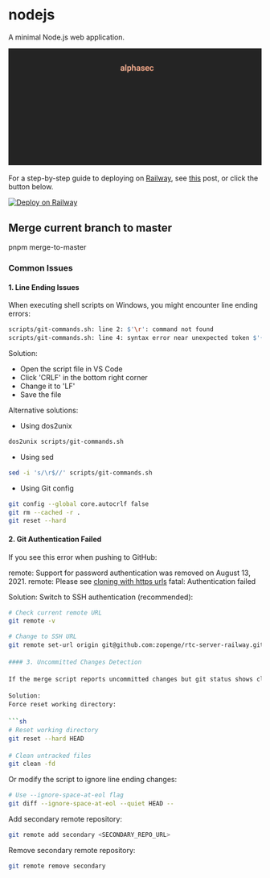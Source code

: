 # nodejs

A minimal Node.js web application.

![static-site](public/images/static-site.png)

For a step-by-step guide to deploying on [Railway](https://railway.app/?referralCode=alphasec), see [this](https://alphasec.io/how-to-deploy-a-nodejs-app-on-railway/) post, or click the button below.

[![Deploy on Railway](https://railway.app/button.svg)](https://railway.app/new/template/Abo1zu?referralCode=alphasec)

## Merge current branch to master

pnpm merge-to-master

### Common Issues

#### 1. Line Ending Issues

When executing shell scripts on Windows, you might encounter line ending errors:

```sh
scripts/git-commands.sh: line 2: $'\r': command not found
scripts/git-commands.sh: line 4: syntax error near unexpected token $'{\r''
```

Solution:

- Open the script file in VS Code
- Click 'CRLF' in the bottom right corner
- Change it to 'LF'
- Save the file

Alternative solutions:

- Using dos2unix

```sh
dos2unix scripts/git-commands.sh
```

- Using sed

```sh
sed -i 's/\r$//' scripts/git-commands.sh
```

- Using Git config

```sh
git config --global core.autocrlf false
git rm --cached -r .
git reset --hard
```

#### 2. Git Authentication Failed

If you see this error when pushing to GitHub:

remote: Support for password authentication was removed on August 13, 2021.
remote: Please see [cloning with https urls](https://docs.github.com/get-started/getting-started-with-git/about-remote-repositories#cloning-with-https-urls)
fatal: Authentication failed

Solution:
Switch to SSH authentication (recommended):

```sh
# Check current remote URL
git remote -v
```

```sh
# Change to SSH URL
git remote set-url origin git@github.com:zopenge/rtc-server-railway.git

#### 3. Uncommitted Changes Detection

If the merge script reports uncommitted changes but git status shows clean:

Solution:
Force reset working directory:

```sh
# Reset working directory
git reset --hard HEAD

# Clean untracked files
git clean -fd
```

Or modify the script to ignore line ending changes:

```sh
# Use --ignore-space-at-eol flag
git diff --ignore-space-at-eol --quiet HEAD --
```

Add secondary remote repository:

```sh
git remote add secondary <SECONDARY_REPO_URL>
```

Remove secondary remote repository:

```sh
git remote remove secondary
```
